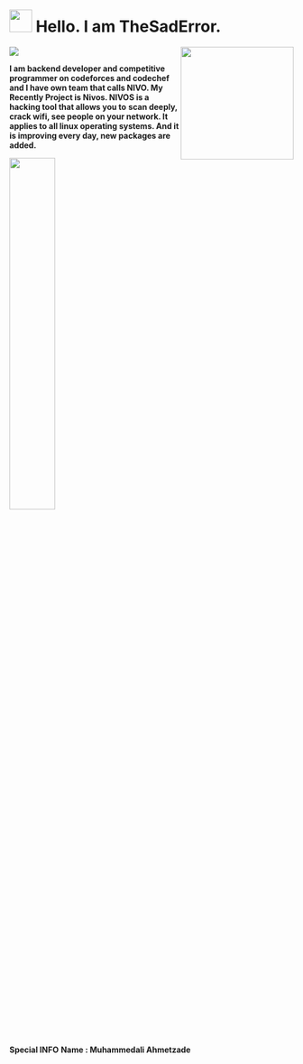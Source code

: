 <h1><img src="https://emojis.slackmojis.com/emojis/images/1531849430/4246/blob-sunglasses.gif?1531849430" width="40"/> Hello. I am TheSadError.</h1>
<img align='right' src='https://user-images.githubusercontent.com/5713670/87202985-820dcb80-c2b6-11ea-9f56-7ec461c497c3.gif' width='200'>

![](https://visitor-badge.glitch.me/badge?page_id=TheSadError.TheSadError)

**I am backend developer and competitive programmer on codeforces and codechef and I have own team that calls NIVO. My Recently Project is Nivos. NIVOS is a hacking tool that allows you to** **scan deeply, crack wifi, see people on your network. It applies to all linux operating systems. And it is improving every day, new packages are added.**

<img width="40%" align="center" src="https://github-readme-stats-eight-theta.vercel.app/api?username=TheSadError&show_icons=true&theme=dark&include_all_commits=true&count_private=true" />

**Special INFO**
**Name : Muhammedali Ahmetzade**
